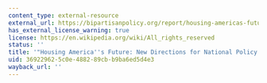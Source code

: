 ```yaml
---
content_type: external-resource
external_url: https://bipartisanpolicy.org/report/housing-americas-future-new-directions-national-policy/
has_external_license_warning: true
license: https://en.wikipedia.org/wiki/All_rights_reserved
status: ''
title: '"Housing America''s Future: New Directions for National Policy." (PDF - 2.9MB)'
uid: 36922962-5c0e-4882-89cb-b9ba6ed5d4e3
wayback_url: ''
---
```

